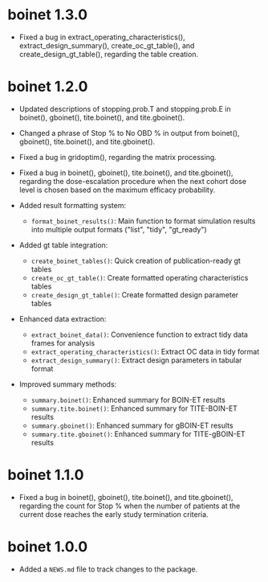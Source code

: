 # boinet 1.3.0

* Fixed a bug in extract_operating_characteristics(), extract_design_summary(),
create_oc_gt_table(), and create_design_gt_table(), regarding the table creation.

# boinet 1.2.0

* Updated descriptions of stopping.prob.T and stopping.prob.E in boinet(), gboinet(),
tite.boinet(), and tite.gboinet().

* Changed a phrase of Stop % to No OBD % in output from boinet(), gboinet(),
tite.boinet(), and tite.gboinet().

* Fixed a bug in gridoptim(), regarding the matrix processing.

* Fixed a bug in boinet(), gboinet(), tite.boinet(), and tite.gboinet(),
regarding the dose-escalation procedure when the next cohort dose level is
chosen based on the maximum efficacy probability.

* Added result formatting system:
  - `format_boinet_results()`: Main function to format simulation results into
    multiple output formats ("list", "tidy", "gt_ready")

* Added gt table integration:
  - `create_boinet_tables()`: Quick creation of publication-ready gt tables
  - `create_oc_gt_table()`: Create formatted operating characteristics tables
  - `create_design_gt_table()`: Create formatted design parameter tables

* Enhanced data extraction:
  - `extract_boinet_data()`: Convenience function to extract tidy data frames for analysis
  - `extract_operating_characteristics()`: Extract OC data in tidy format
  - `extract_design_summary()`: Extract design parameters in tabular format

* Improved summary methods:
  - `summary.boinet()`: Enhanced summary for BOIN-ET results
  - `summary.tite.boinet()`: Enhanced summary for TITE-BOIN-ET results
  - `summary.gboinet()`: Enhanced summary for gBOIN-ET results
  - `summary.tite.gboinet()`: Enhanced summary for TITE-gBOIN-ET results

# boinet 1.1.0

* Fixed a bug in boinet(), gboinet(), tite.boinet(), and tite.gboinet(),
regarding the count for Stop % when the number of patients at the current dose
reaches the early study termination criteria.
 
# boinet 1.0.0

* Added a `NEWS.md` file to track changes to the package.
